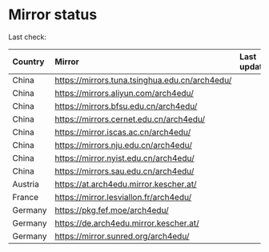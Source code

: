 <script src="./time.js"></script>
# Mirror status
Last check: <script type="text/javascript">localize(1734417200.7533865);</script>

|Country|Mirror|Last update|
|:------|:-----|:----------|
|China|https://mirrors.tuna.tsinghua.edu.cn/arch4edu/|<script type="text/javascript">localize(1734374757);</script>|
|China|https://mirrors.aliyun.com/arch4edu/|<script type="text/javascript">localize(1734374757);</script>|
|China|https://mirrors.bfsu.edu.cn/arch4edu/|<script type="text/javascript">localize(1734374757);</script>|
|China|https://mirrors.cernet.edu.cn/arch4edu/|<script type="text/javascript">localize(1734374757);</script>|
|China|https://mirror.iscas.ac.cn/arch4edu/|<script type="text/javascript">localize(1734374757);</script>|
|China|https://mirrors.nju.edu.cn/arch4edu/|<script type="text/javascript">localize(1734331765);</script>|
|China|https://mirror.nyist.edu.cn/arch4edu/|<script type="text/javascript">localize(1734374757);</script>|
|China|https://mirrors.sau.edu.cn/arch4edu/|<script type="text/javascript">localize(1731653531);</script>|
|Austria|https://at.arch4edu.mirror.kescher.at/|<script type="text/javascript">localize(1734374757);</script>|
|France|https://mirror.lesviallon.fr/arch4edu/|<script type="text/javascript">localize(1734374757);</script>|
|Germany|https://pkg.fef.moe/arch4edu/|<script type="text/javascript">localize(1734374757);</script>|
|Germany|https://de.arch4edu.mirror.kescher.at/|<script type="text/javascript">localize(1734374757);</script>|
|Germany|https://mirror.sunred.org/arch4edu/|<script type="text/javascript">localize(1734374757);</script>|

<script src="./tablefilter/tablefilter.js"></script>
<script src="./table.js"></script>